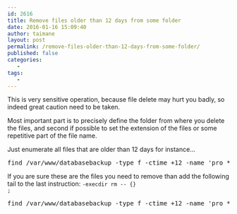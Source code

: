 ```yaml
---
id: 2616
title: Remove files older than 12 days from some folder
date: 2016-01-16 15:09:40
author: taimane
layout: post
permalink: /remove-files-older-than-12-days-from-some-folder/
published: false
categories:
   -
tags:
   -
---
```

This is very sensitive operation, because file delete may hurt you badly, so indeed great caution need to be taken.

Most important part is to precisely define the folder from where you delete the files, and second if possible to set the extension of the files or some repetitive part of the file name.

Just enumerate all files that are older than 12 days for instance...

<pre>find /var/www/databasebackup -type f -ctime +12 -name 'pro_*.sql'</pre>

If you are sure these are the files you need to remove than add the following tail to the last instruction: <code>-execdir rm -- {} \;</code>

<pre>find /var/www/databasebackup -type f -ctime +12 -name 'pro_*.sql' -execdir rm -- {} \;</pre>



  

